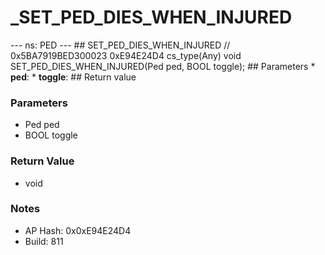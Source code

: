 # _SET_PED_DIES_WHEN_INJURED

--- ns: PED --- ## SET_PED_DIES_WHEN_INJURED  // 0x5BA7919BED300023 0xE94E24D4 cs_type(Any) void SET_PED_DIES_WHEN_INJURED(Ped ped, BOOL toggle);  ## Parameters * **ped**: * **toggle**:  ## Return value

### Parameters
* Ped ped
* BOOL toggle

### Return Value
* void

### Notes
* AP Hash: 0x0xE94E24D4
* Build: 811

